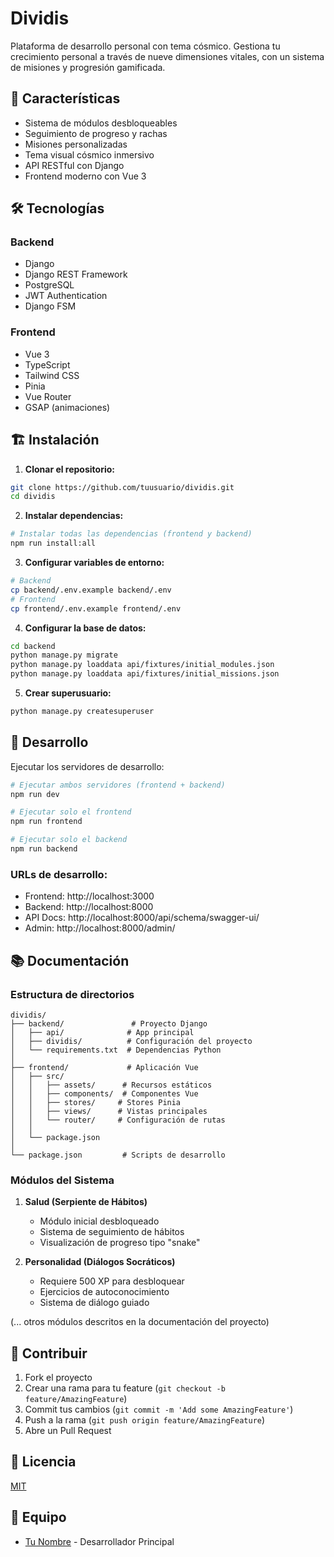 # Dividis

Plataforma de desarrollo personal con tema cósmico. Gestiona tu crecimiento personal a través de nueve dimensiones vitales, con un sistema de misiones y progresión gamificada.

## 🚀 Características

- Sistema de módulos desbloqueables
- Seguimiento de progreso y rachas
- Misiones personalizadas
- Tema visual cósmico inmersivo
- API RESTful con Django
- Frontend moderno con Vue 3

## 🛠️ Tecnologías

### Backend
- Django
- Django REST Framework
- PostgreSQL
- JWT Authentication
- Django FSM

### Frontend
- Vue 3
- TypeScript
- Tailwind CSS
- Pinia
- Vue Router
- GSAP (animaciones)

## 🏗️ Instalación

1. **Clonar el repositorio:**
```bash
git clone https://github.com/tuusuario/dividis.git
cd dividis
```

2. **Instalar dependencias:**
```bash
# Instalar todas las dependencias (frontend y backend)
npm run install:all
```

3. **Configurar variables de entorno:**
```bash
# Backend
cp backend/.env.example backend/.env
# Frontend
cp frontend/.env.example frontend/.env
```

4. **Configurar la base de datos:**
```bash
cd backend
python manage.py migrate
python manage.py loaddata api/fixtures/initial_modules.json
python manage.py loaddata api/fixtures/initial_missions.json
```

5. **Crear superusuario:**
```bash
python manage.py createsuperuser
```

## 🚀 Desarrollo

Ejecutar los servidores de desarrollo:

```bash
# Ejecutar ambos servidores (frontend + backend)
npm run dev

# Ejecutar solo el frontend
npm run frontend

# Ejecutar solo el backend
npm run backend
```

### URLs de desarrollo:
- Frontend: http://localhost:3000
- Backend: http://localhost:8000
- API Docs: http://localhost:8000/api/schema/swagger-ui/
- Admin: http://localhost:8000/admin/

## 📚 Documentación

### Estructura de directorios

```
dividis/
├── backend/               # Proyecto Django
│   ├── api/              # App principal
│   ├── dividis/          # Configuración del proyecto
│   └── requirements.txt  # Dependencias Python
│
├── frontend/             # Aplicación Vue
│   ├── src/
│   │   ├── assets/      # Recursos estáticos
│   │   ├── components/  # Componentes Vue
│   │   ├── stores/     # Stores Pinia
│   │   ├── views/      # Vistas principales
│   │   └── router/     # Configuración de rutas
│   │
│   └── package.json
│
└── package.json         # Scripts de desarrollo
```

### Módulos del Sistema

1. **Salud (Serpiente de Hábitos)**
   - Módulo inicial desbloqueado
   - Sistema de seguimiento de hábitos
   - Visualización de progreso tipo "snake"

2. **Personalidad (Diálogos Socráticos)**
   - Requiere 500 XP para desbloquear
   - Ejercicios de autoconocimiento
   - Sistema de diálogo guiado

(... otros módulos descritos en la documentación del proyecto)

## 🤝 Contribuir

1. Fork el proyecto
2. Crear una rama para tu feature (`git checkout -b feature/AmazingFeature`)
3. Commit tus cambios (`git commit -m 'Add some AmazingFeature'`)
4. Push a la rama (`git push origin feature/AmazingFeature`)
5. Abre un Pull Request

## 📝 Licencia

[MIT](LICENSE)

## 👥 Equipo

- [Tu Nombre](https://github.com/tuusuario) - Desarrollador Principal
